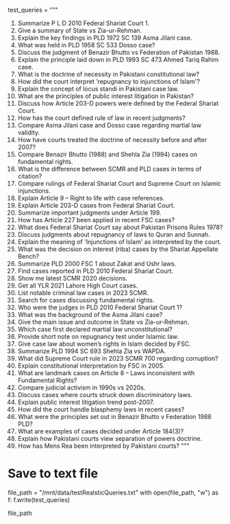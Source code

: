test_queries = """

1. Summarize P L D 2010 Federal Shariat Court 1.
2. Give a summary of State vs Zia-ur-Rehman.
3. Explain the key findings in PLD 1972 SC 139 Asma Jilani case.
4. What was held in PLD 1958 SC 533 Dosso case?
5. Discuss the judgment of Benazir Bhutto vs Federation of Pakistan 1988.
6. Explain the principle laid down in PLD 1993 SC 473 Ahmed Tariq Rahim case.
7. What is the doctrine of necessity in Pakistani constitutional law?
8. How did the court interpret 'repugnancy to injunctions of Islam'?
9. Explain the concept of locus standi in Pakistani case law.
10. What are the principles of public interest litigation in Pakistan?
11. Discuss how Article 203-D powers were defined by the Federal Shariat Court.
12. How has the court defined rule of law in recent judgments?
13. Compare Asma Jilani case and Dosso case regarding martial law validity.
14. How have courts treated the doctrine of necessity before and after 2007?
15. Compare Benazir Bhutto (1988) and Shehla Zia (1994) cases on fundamental rights.
16. What is the difference between SCMR and PLD cases in terms of citation?
17. Compare rulings of Federal Shariat Court and Supreme Court on Islamic injunctions.
18. Explain Article 9 – Right to life with case references.
19. Explain Article 203-D cases from Federal Shariat Court.
20. Summarize important judgments under Article 199.
21. How has Article 227 been applied in recent FSC cases?
22. What does Federal Shariat Court say about Pakistan Prisons Rules 1978?
23. Discuss judgments about repugnancy of laws to Quran and Sunnah.
24. Explain the meaning of 'Injunctions of Islam' as interpreted by the court.
25. What was the decision on interest (riba) cases by the Shariat Appellate Bench?
26. Summarize PLD 2000 FSC 1 about Zakat and Ushr laws.
27. Find cases reported in PLD 2010 Federal Shariat Court.
28. Show me latest SCMR 2020 decisions.
29. Get all YLR 2021 Lahore High Court cases.
30. List notable criminal law cases in 2023 SCMR.
31. Search for cases discussing fundamental rights.
32. Who were the judges in PLD 2010 Federal Shariat Court 1?
33. What was the background of the Asma Jilani case?
34. Give the main issue and outcome in State vs Zia-ur-Rehman.
35. Which case first declared martial law unconstitutional?
36. Provide short note on repugnancy test under Islamic law.
37. Give case law about women’s rights in Islam decided by FSC.
38. Summarize PLD 1994 SC 693 Shehla Zia vs WAPDA.
39. What did Supreme Court rule in 2023 SCMR 700 regarding corruption?
40. Explain constitutional interpretation by FSC in 2005.
41. What are landmark cases on Article 8 – Laws inconsistent with Fundamental Rights?
42. Compare judicial activism in 1990s vs 2020s.
43. Discuss cases where courts struck down discriminatory laws.
44. Explain public interest litigation trend post-2007.
45. How did the court handle blasphemy laws in recent cases?
46. What were the principles set out in Benazir Bhutto v Federation 1988 PLD?
47. What are examples of cases decided under Article 184(3)?
48. Explain how Pakistani courts view separation of powers doctrine.
49. How has Mens Rea been interpreted by Pakistani courts?
    """

# Save to text file

file_path = "/mnt/data/testRealsticQueries.txt"
with open(file_path, "w") as f:
f.write(test_queries)

file_path
